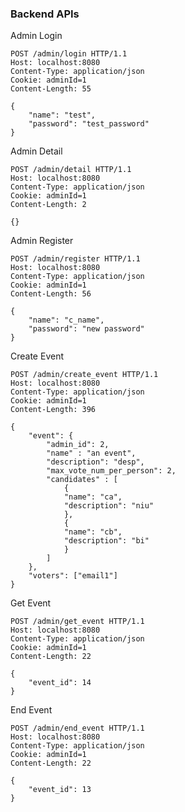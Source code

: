 ### Backend APIs

Admin Login

    POST /admin/login HTTP/1.1
    Host: localhost:8080
    Content-Type: application/json
    Cookie: adminId=1
    Content-Length: 55
    
    {
        "name": "test",
        "password": "test_password"
    }

Admin Detail

    POST /admin/detail HTTP/1.1
    Host: localhost:8080
    Content-Type: application/json
    Cookie: adminId=1
    Content-Length: 2
    
    {}

Admin Register

    POST /admin/register HTTP/1.1
    Host: localhost:8080
    Content-Type: application/json
    Cookie: adminId=1
    Content-Length: 56
    
    {
        "name": "c_name",
        "password": "new password"
    }

Create Event

    POST /admin/create_event HTTP/1.1
    Host: localhost:8080
    Content-Type: application/json
    Cookie: adminId=1
    Content-Length: 396
    
    {
        "event": {
            "admin_id": 2,
            "name" : "an event",
            "description": "desp",
            "max_vote_num_per_person": 2,
            "candidates" : [
                {
                "name": "ca",
                "description": "niu"
                },
                {
                "name": "cb",
                "description": "bi"
                }
            ]
        },
        "voters": ["email1"]
    }

Get Event

    POST /admin/get_event HTTP/1.1
    Host: localhost:8080
    Content-Type: application/json
    Cookie: adminId=1
    Content-Length: 22
    
    {
        "event_id": 14
    }

End Event

    POST /admin/end_event HTTP/1.1
    Host: localhost:8080
    Content-Type: application/json
    Cookie: adminId=1
    Content-Length: 22
    
    {
        "event_id": 13
    }

